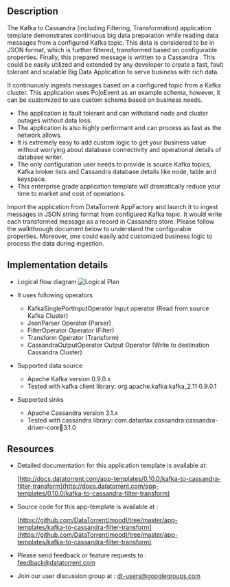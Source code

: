 ## Description

The Kafka to Cassandra (including Filtering, Transformation) application template demonstrates continuous big data preparation while reading data messages from a configured Kafka topic. This data is considered to be in JSON format, which is further filtered, transformed based on configurable properties. Finally, this prepared message is written to a Cassandra  . This could be easily utilized and extended by any developer to create a fast, fault tolerant and scalable Big Data Application to serve business with rich data.

It continuously ingests messages based on a configured topic from a Kafka cluster. This application uses PojoEvent as an example schema, however, it can be customized to use custom schema based on business needs.

- The application is fault tolerant and can withstand node and cluster outages without data loss.
- The application is also highly performant and can process as fast as the network allows.
- It is extremely easy to add custom logic to get your business value without worrying about database connectivity and operational details of database writer.
- The only configuration user needs to provide is source Kafka topics, Kafka broker lists and Cassandra database details like node, table and keyspace.
- This enterprise grade application template will dramatically reduce your time to market and cost of operations.

Import the application from DataTorrent AppFactory and launch it to ingest messages in JSON string format from configured Kafka topic. It would write each transformed message as a record in Cassandra store. Please follow the walkthrough document below to understand the configurable properties. Moreover, one could easily add customized business logic to process the data during ingestion.

## Implementation details
- Logical flow diagram
![Logical Plan](https://www.datatorrent.com/wp-content/uploads/2017/08/kafka-to-cassandra-transform-dag.png)

- It uses following operators
  - KafkaSinglePortInputOperator Input operator (Read from source Kafka Cluster)
  - JsonParser Operator (Parser)
  - FilterOperator Operator (Filter)
  - Transform Operator (Transform)
  - CassandraOutputOperator Output Operator (Write to destination Cassandra Cluster)  
- Supported data source
  - Apache Kafka version 0.9.0.x
  - Tested with kafka client library: org.apache.kafka:kafka_2.11:0.9.0.1
- Supported sinks
  - Apache Cassandra version 3.1.x
  - Tested with cassandra library: com.datastax.cassandra:cassandra-driver-core:jar:3.1.0  

## Resources

  - Detailed documentation for this application template is available at:

    [http://docs.datatorrent.com/app-templates/0.10.0/kafka-to-cassandra-filter-transform](http://docs.datatorrent.com/app-templates/0.10.0/kafka-to-cassandra-filter-transform)

  - Source code for this app-template is available at :

    [https://github.com/DataTorrent/moodI/tree/master/app-templates/kafka-to-cassandra-filter-transform](https://github.com/DataTorrent/moodI/tree/master/app-templates/kafka-to-cassandra-filter-transform)

  - Please send feedback or feature requests to :
      <a href="mailto:feedback@datatorrent.com"  class="feedback" id="feedback" ga-track="feedback">feedback@datatorrent.com</a>

  - Join our user discussion group at :
      <a href="mailto:dt-users@googlegroups.com"  class="maillist" id="maillist" ga-track="maillist">dt-users@googlegroups.com</a>
